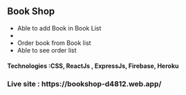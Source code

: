 
<h2>Book Shop </h2>
<ul>
  <li> Able to add Book in Book List<li>
  <li>Order book from Book list</li>
  <li>Able to see order list</li>
  </ul>
  <h4>Technologies :CSS, ReactJs , ExpressJs, Firebase, Heroku</h4>
	<h3>    Live site :      https://bookshop-d4812.web.app/</h3>





